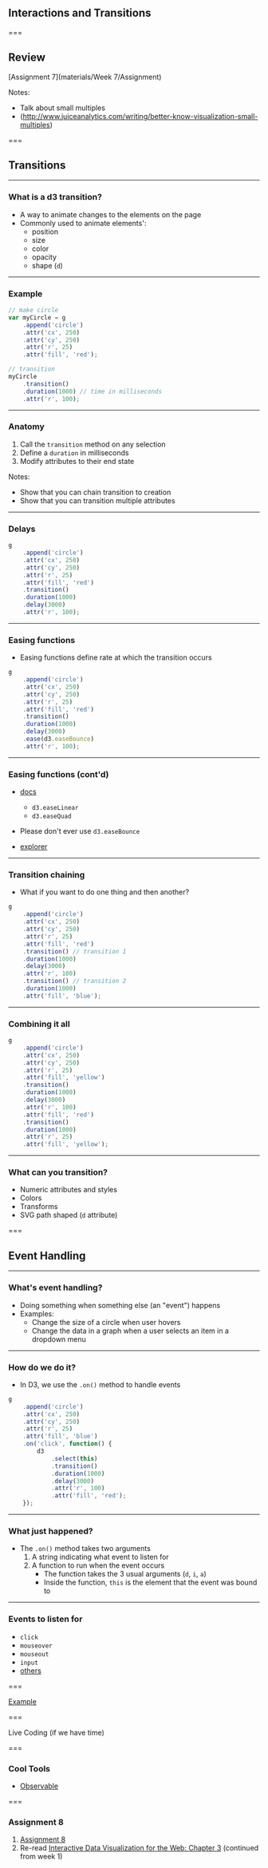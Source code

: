 ## Interactions and Transitions

===

## Review

[Assignment 7](materials/Week 7/Assignment)

Notes:

* Talk about small multiples
* (http://www.juiceanalytics.com/writing/better-know-visualization-small-multiples)

===

## Transitions

---

### What is a d3 transition?

* A way to animate changes to the elements on the page
* Commonly used to animate elements':
    * position
    * size
    * color
    * opacity
    * shape (`d`)

---

### Example

```javascript
// make circle
var myCircle = g
    .append('circle')
    .attr('cx', 250)
    .attr('cy', 250)
    .attr('r', 25)
    .attr('fill', 'red');

// transition
myCircle
    .transition()
    .duration(1000) // time in milliseconds
    .attr('r', 100);
```

---

### Anatomy

1. Call the `transition` method on any selection
2. Define a `duration` in milliseconds
3. Modify attributes to their end state

Notes:

* Show that you can chain transition to creation
* Show that you can transition multiple attributes

---

### Delays

```javascript
g
    .append('circle')
    .attr('cx', 250)
    .attr('cy', 250)
    .attr('r', 25)
    .attr('fill', 'red')
    .transition()
    .duration(1000)
    .delay(3000)
    .attr('r', 100);
```

---

### Easing functions

* Easing functions define rate at which the transition occurs

```javascript
g
    .append('circle')
    .attr('cx', 250)
    .attr('cy', 250)
    .attr('r', 25)
    .attr('fill', 'red')
    .transition()
    .duration(1000)
    .delay(3000)
    .ease(d3.easeBounce)
    .attr('r', 100);
```

---

### Easing functions (cont'd)

* [docs](https://github.com/d3/d3-ease)

    * `d3.easeLinear`
    * `d3.easeQuad`

* Please don't ever use `d3.easeBounce`
* [explorer](https://bl.ocks.org/mbostock/248bac3b8e354a9103c4)

---

### Transition chaining

* What if you want to do one thing and then another?

```javascript
g
    .append('circle')
    .attr('cx', 250)
    .attr('cy', 250)
    .attr('r', 25)
    .attr('fill', 'red')
    .transition() // transition 1
    .duration(1000)
    .delay(3000)
    .attr('r', 100)
    .transition() // transition 2
    .duration(1000)
    .attr('fill', 'blue');
```

---

### Combining it all

```javascript
g
    .append('circle')
    .attr('cx', 250)
    .attr('cy', 250)
    .attr('r', 25)
    .attr('fill', 'yellow')
    .transition()
    .duration(1000)
    .delay(3000)
    .attr('r', 100)
    .attr('fill', 'red')
    .transition()
    .duration(1000)
    .attr('r', 25)
    .attr('fill', 'yellow');
```

---

### What can you transition?

* Numeric attributes and styles
* Colors
* Transforms
* SVG path shaped (`d` attribute)

===

## Event Handling

---

### What's event handling?

* Doing something when something else (an "event") happens
* Examples:
    * Change the size of a circle when user hovers
    * Change the data in a graph when a user selects an item in a dropdown menu

---

### How do we do it?

* In D3, we use the `.on()` method to handle events

```javascript
g
    .append('circle')
    .attr('cx', 250)
    .attr('cy', 250)
    .attr('r', 25)
    .attr('fill', 'blue')
    .on('click', function() {
        d3
            .select(this)
            .transition()
            .duration(1000)
            .delay(3000)
            .attr('r', 100)
            .attr('fill', 'red');
    });
```

---

### What just happened?

* The `.on()` method takes two arguments
    1. A string indicating what event to listen for
    2. A function to run when the event occurs
        * The function takes the 3 usual arguments (`d`, `i`, `a`)
        * Inside the function, `this` is the element that the event was bound to

---

### Events to listen for

* `click`
* `mouseover`
* `mouseout`
* `input`
* [others](https://developer.mozilla.org/en-US/docs/Web/Events)

===

[Example](/materials/Week%208/Slides/examples/bar%20chart/)

===

Live Coding (if we have time)

===

### Cool Tools

* [Observable](https://beta.observablehq.com/)

===

### Assignment 8

1. [Assignment 8](https://github.com/linusmarco/d3-training/blob/master/src/materials/Week%208/Assignment/Assignment%208.md)
2. Re-read [Interactive Data Visualization for the Web: Chapter 3](http://chimera.labs.oreilly.com/books/1230000000345/ch03.html) (continued from week 1)

